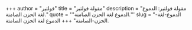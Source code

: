 +++
author = "فولتير"
title = "مقولة فولتير"
description = "مقولة فولتير: الدموع لغة الحزن الصامتة."
quote = '''الدموع لغة الحزن الصامتة.'''
slug = "الدموع-لغة-الحزن-الصامتة"
+++
الدموع لغة الحزن الصامتة.
